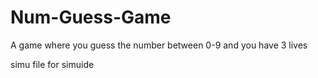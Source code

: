 # Num-Guess-Game
A game where you guess the number between 0-9 and you have 3 lives 

simu file for simuide 
